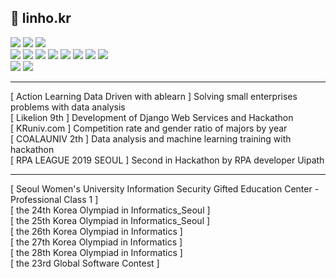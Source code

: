 ## 👋 linho.kr
<p align="">
  <img src="https://img.shields.io/badge/Python-3766AB?style=flat-square&logo=Python&logoColor=white"/>
   <img src="https://img.shields.io/badge/Anaconda-44A833?style=flat-square&logo=Anaconda&logoColor=white"/>
  <img src="https://img.shields.io/badge/Jupyter-F37626?style=flat-square&logo=Jupyter&logoColor=white"/><br>
  <img src="https://img.shields.io/badge/Javascript-ffb13b?style=flat-square&logo=javascript&logoColor=white"/>
  <img src="https://img.shields.io/badge/css-1572B6?style=flat-square&logo=css3&logoColor=white"/>
  <img src="https://img.shields.io/badge/html-E34F26?style=flat-square&logo=html5&logoColor=white"/>
  <img src="https://img.shields.io/badge/Django-092E20?style=flat-square&logo=Django&logoColor=white"/>
  <img src="https://img.shields.io/badge/Android-3DDC84?style=flat-square&logo=Android&logoColor=white"/>
  <img src="https://img.shields.io/badge/Node.js-339933?style=flat-square&logo=node.js&logoColor=white"/>
  <img src="https://img.shields.io/badge/Apache Hive-FDEE21?style=flat-square&logo=Apache-Hive&logoColor=black"/>
  <img src="https://img.shields.io/badge/Apache Spark-E25A1C?style=flat-square&logo=Apache-Spark&logoColor=white"/>

  <br>
  <img src="https://img.shields.io/badge/Adobe Photoshop-31A8FF?style=flat-square&logo=Adobe-Photoshop&logoColor=white"/>
  <img src="https://img.shields.io/badge/Adobe Premiere Pro-9999FF?style=flat-square&logo=Adobe-Premiere-Pro&logoColor=white"/>
</p>
<!--
https://simpleicons.org/
-->
<hr>
[ Action Learning Data Driven with ablearn ] Solving small enterprises problems with data analysis<br>
[ Likelion 9th ] Development of Django Web Services and Hackathon<br>
[ KRuniv.com ] Competition rate and gender ratio of majors by year<br>
[ COALAUNIV 2th ] Data analysis and machine learning training with hackathon<br>
[ RPA LEAGUE 2019 SEOUL ] Second in Hackathon by RPA developer Uipath<br>
<hr>
[ Seoul Women's University Information Security Gifted Education Center - Professional Class 1 ]<br>
[ the 24th Korea Olympiad in Informatics_Seoul ]<br>
[ the 25th Korea Olympiad in Informatics_Seoul ]<br>
[ the 26th Korea Olympiad in Informatics ]<br>
[ the 27th Korea Olympiad in Informatics ]<br>
[ the 28th Korea Olympiad in Informatics ]<br>
[ the 23rd Global Software Contest ]


